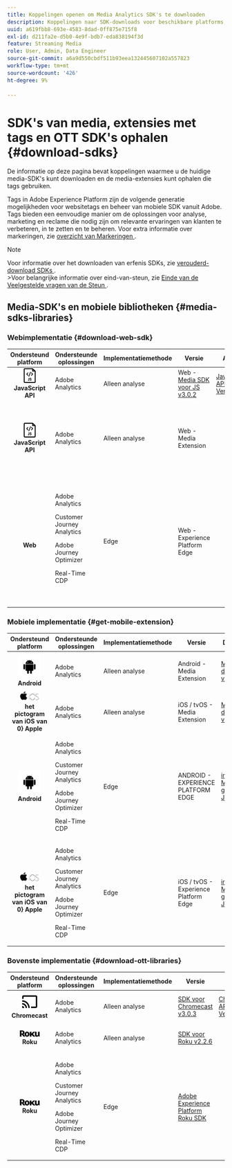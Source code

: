 ```yaml
---
title: Koppelingen openen om Media Analytics SDK's te downloaden
description: Koppelingen naar SDK-downloads voor beschikbare platforms, zoals Android, iOS, JavaScript, Chromecast en Roku.
uuid: a619fbb8-693e-4583-8dad-0ff875e715f8
exl-id: d211fa2e-d5b0-4e9f-bdb7-eda838194f3d
feature: Streaming Media
role: User, Admin, Data Engineer
source-git-commit: a6a9d550cbdf511b93eea132445607102a557823
workflow-type: tm+mt
source-wordcount: '426'
ht-degree: 9%

---
```


# SDK&#39;s van media, extensies met tags en OTT SDK&#39;s ophalen {#download-sdks}

De informatie op deze pagina bevat koppelingen waarmee u de huidige media-SDK&#39;s kunt downloaden en de media-extensies kunt ophalen die tags gebruiken.

Tags in Adobe Experience Platform zijn de volgende generatie mogelijkheden voor websitetags en beheer van mobiele SDK vanuit Adobe. Tags bieden een eenvoudige manier om de oplossingen voor analyse, marketing en reclame die nodig zijn om relevante ervaringen van klanten te verbeteren, in te zetten en te beheren. Voor extra informatie over markeringen, zie [ overzicht van Markeringen ](https://experienceleague.adobe.com/docs/platform-learn/data-collection/overview.html?lang=en).


>[!NOTE]
>
>Voor informatie over het downloaden van erfenis SDKs, zie [ verouderd-download SDKs ](/help/legacy/legacy-download-sdks.md).<br>
>&#x200B;>Voor belangrijke informatie over eind-van-steun, zie [ Einde van de Veelgestelde vragen van de Steun ](/help/additional-resources/end-of-support-faqs.md).

## Media-SDK&#39;s en mobiele bibliotheken {#media-sdks-libraries}

### Webimplementatie {#download-web-sdk}

| Ondersteund platform | Ondersteunde oplossingen | Implementatiemethode | Versie |  API&#39;s   |  Documentatie  |  Monster  |
|:---:|---|---|---|---| ---| ---|
| ![ het pictogram van JavaScript ](assets/javascript-icon.png)</br>**JavaScript API** | Adobe Analytics | Alleen analyse | Web - [ Media SDK voor JS v3.0.2 ](https://github.com/Adobe-Marketing-Cloud/media-sdks/releases/tag/js-v3.0.2) | [ JavaScript API Verwijzing ](https://adobe-marketing-cloud.github.io/media-sdks/reference/javascript_3x/index.html) | [ installeer de Media SDK gebruikend JavaScript ](/help/implementation/media-sdk/setup/web-implementation.md) | [ Media SDK voor JS v3.0.2 Steekproef ](https://github.com/Adobe-Marketing-Cloud/media-sdks/tree/master/sdks/js/3.x) |
| ![ het pictogram van JavaScript ](assets/javascript-icon.png)</br>**JavaScript API** | Adobe Analytics | Alleen analyse | Web - Media Extension |  | [ Analytics van de Media van Adobe (3.x SDK) voor Audio en Video uitbreiding - gebruikend Markeringen (de Inzameling van Gegevens) ](https://experienceleague.adobe.com/docs/experience-platform/tags/extensions/adobe/media-analytics-3x/overview.html?lang=en) | [ Analytics van de Media van Adobe (3.x SDK) voor Audio en de VideoSteekproef van de Uitbreiding ](https://github.com/Adobe-Marketing-Cloud/media-sdks/tree/master/samples/launch/js/3.x) |
| </br>**Web** | Adobe Analytics<p>Customer Journey Analytics</p><p>Adobe Journey Optimizer</p><p>Real-Time CDP</p> | Edge | Web - Experience Platform Edge |  | [ voer de Streaming Inzameling van Media uit gebruikend Edge Network ](/help/implementation/edge/implementation-edge.md) <p>en</p><p>[ verzendt de gegevens van het Web naar Edge met het Web SDK van Adobe Experience Platform ](/help/implementation/edge/edge-web-sdk.md)</p> | |

### Mobiele implementatie {#get-mobile-extension}

| Ondersteund platform | Ondersteunde oplossingen | Implementatiemethode | Versie |  Documentatie   |  Voorbeelden  |
|:---:|---|---|---|---|---|
| ![ het pictogram van Android ](assets/android-icon.png)</br>**Android** | Adobe Analytics | Alleen analyse | Android - Media Extension | [ Mobiele documentatie van SDK ](https://developer.adobe.com/client-sdks/documentation/adobe-media-analytics/) | [ Adobe Analytics - Analytics van Media voor Audio en Videosteekproef ](https://github.com/Adobe-Marketing-Cloud/media-sdks/tree/master/samples/launch/mobile/android) |
| ![ tvOS ](assets/ios-icon.png)<br>**het pictogram van iOS van 0&rbrace; Apple** | Adobe Analytics | Alleen analyse | iOS / tvOS - Media Extension | [ Mobiele documentatie van SDK ](https://developer.adobe.com/client-sdks/documentation/adobe-media-analytics/) | [ Adobe Analytics - Analytics van Media voor Audio en Videosteekproef ](https://github.com/adobe/aepsdk-media-ios/tree/main/TestApp) |
| ![ het pictogram van Android ](assets/android-icon.png)</br>**Android** | <p>Adobe Analytics</p><p>Customer Journey Analytics</p><p>Adobe Journey Optimizer</p><p>Real-Time CDP</p> | Edge | ANDROID - EXPERIENCE PLATFORM EDGE | [ installeer de Media SDK gebruikend JavaScript ](/help/implementation/edge/implementation-edge.md) | |
| ![ tvOS ](assets/ios-icon.png)<br>**het pictogram van iOS van 0&rbrace; Apple** | <p>Adobe Analytics</p><p>Customer Journey Analytics</p><p>Adobe Journey Optimizer</p><p>Real-Time CDP</p> | Edge | iOS / tvOS - Experience Platform Edge | [ installeer de Media SDK gebruikend JavaScript ](/help/implementation/edge/implementation-edge.md) |  |

### Bovenste implementatie {#download-ott-libraries}

| Ondersteund platform | Ondersteunde oplossingen | Implementatiemethode | Versie |  API&#39;s   |  Documentatie  |
|:---:|---|---|---|---|---|
| ![ Chromecast pictogram ](assets/chromecast-icon.png)</br>**Chromecast** | Adobe Analytics | Alleen analyse | [ SDK voor Chromecast v3.0.3 ](https://github.com/Adobe-Marketing-Cloud/media-sdks/releases/tag/chromecast-v3.0.3) | [ Chromecast API Verwijzing ](https://adobe-marketing-cloud.github.io/media-sdks/reference/chromecast/) | [ Mobiele SDK v3.x van de Opstelling voor Chromecast ](/help/implementation/media-sdk/setup/set-up-chromecast.md) |
| ![ het pictogram van Roku ](assets/roku-icon.png)</br>**Roku** | Adobe Analytics | Alleen analyse | [ SDK voor Roku v2.2.6 ](https://github.com/Adobe-Marketing-Cloud/media-sdks/releases/tag/roku-v2.2.6) |  | [ Mobiele SDK v2.x van de Opstelling voor Roku ](/help/implementation/media-sdk/setup/set-up-roku.md) |
| ![ het pictogram van Roku ](assets/roku-icon.png)</br>**Roku** | <p>Adobe Analytics</p><p>Customer Journey Analytics</p><p>Adobe Journey Optimizer</p><p>Real-Time CDP</p> | Edge | [ Adobe Experience Platform Roku SDK ](https://github.com/adobe/aepsdk-roku/tree/main) |  | [ installeer de Media SDK gebruikend JavaScript ](/help/implementation/edge/implementation-edge.md) |
